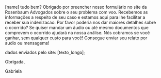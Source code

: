 [name]  tudo bem? 
Obrigado por preencher nosso formulário no site da Rosenbaum Advogados sobre o seu problema com voo. Recebemos as informações a respeito de seu caso e estamos aqui para lhe facilitar a receber sua indenizacao. 
Por favor poderia nos dar maiores detalhes sobre o ocorrido? Se quiser mandar um áudio ou até mesmo documentos que comprovem o ocorrido ajudará na nossa análise. Nós cobramos se você ganhar, sem qualquer custo para você! Consegue enviar seu relato por audio ou mensagems! 

dados enviados pelo site: [texto_longo];

Obrigada,

Gabriela
